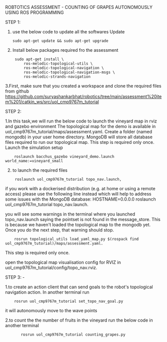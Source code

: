 ROBTOTICS ASSESSMENT - COUNTING OF GRAPES AUTONOMOUSLY USING ROS PROGRAMMING

  STEP 1:
1.  use the below code to update all the softwares
Update
    
    
    
        sudo apt-get update && sudo apt-get upgrade
    


2. Install below packages required fro the assessment
 

    
        sudo apt-get install \ 
            ros-melodic-topological-utils \
            ros-melodic-topological-navigation \
            ros-melodic-topological-navigation-msgs \
            ros-melodic-strands-navigation
        
        

3.First, make sure that you created a workspace and clone the required files from github https://github.com/suryashankarbhat/robotics/tree/main/assessment%20item%201/catkin_ws/src/uol_cmp9767m_tutorial

STEP 2:

1.In this task,we will run the below code to launch the vineyard map in rviz and gazebo environment
The topological map for the demo is available in uol_cmp9767m_tutorial/maps/assessment.yaml. 
 Create a folder (named mongodb) in your user home directory. MongoDB will store all database files required to run our topological map. This step is required only once.
    Launch the simulation setup

        roslaunch bacchus_gazebo vineyard_demo.launch world_name:=vineyard_small
        
2. to launch the required files 


        roslaunch uol_cmp9767m_tutorial topo_nav.launch, 

if you work with a dockerised distribution (e.g. at home or using a remote access) please use the following line instead which will help to address      some issues with the MongoDB database: HOSTNAME=0.0.0.0 roslaunch uol_cmp9767m_tutorial topo_nav.launch.
        
you will see some warnings in the terminal where you launched topo_nav.launch saying the pointset is not found in the message_store. This is because we haven't loaded the topological map to the mongodb yet. Once you do the next step, that warning should stop.


        rosrun topological_utils load_yaml_map.py $(rospack find uol_cmp9767m_tutorial)/maps/assessment.yaml.
 
 
 This step is required only once.
       
 open the topological map visualisation config for RVIZ in uol_cmp9767m_tutorial/config/topo_nav.rviz.
    

STEP 3: - 

1.to create an action client that can send goals to the robot's topological navigation action.
  In another terminal run 
  
  
        rosrun uol_cmp9767m_tutorial set_topo_nav_goal.py 
   
   it will autonomously move to the wave points

2.to count the the number of fruits in the vineyard run the below code in another terminal 


           rosrun uol_cmp9767m_tutorial counting_grapes.py

      

